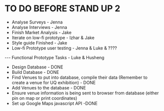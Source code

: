 # TO DO BEFORE STAND UP 2

- Analyse Surveys - Jenna 
- Analyse Interviews - Jenna
- Finish Market Analysis - Jake
- Iterate on low-fi prototype - Izhar & Jake
- Style guide Finished - Jake
- Low-fi Prototype user testing - Jenna & Luke & ????

--- Functional Prototype Tasks - Luke & Husheng
- Design Database - DONE 
- Build Database - DONE
- Find Venues to put into database, compile their data (Remember to create a venue for UQ exhibition) - DONE
- Add Venues to the database - DONE
- Ensure venue information is being sent to browser from database (either pin on map or print coordinates)
- Set up Google Maps javascript API -DONE
